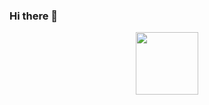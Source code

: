 ### Hi there 👋
<div id="header" align="center">
  <img src="https://media.giphy.com/media/3A3PvQtjS0oyA/giphy.gif" width="100"/>
</div>
<!--
**vanjama/vanjama** is a ✨ _special_ ✨ repository because its `README.md` (this file) appears on your GitHub profile.

Here are some ideas to get you started:

- 🔭 I’m currently working on ...
- 🌱 I’m currently learning ...
- 👯 I’m looking to collaborate on ...
- 🤔 I’m looking for help with ...
- 💬 Ask me about ...
- 📫 How to reach me: ...
- 😄 Pronouns: ...
- ⚡ Fun fact: ...
-->
